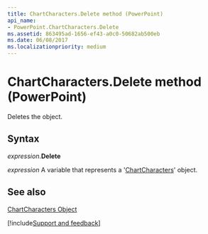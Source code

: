 ```yaml
---
title: ChartCharacters.Delete method (PowerPoint)
api_name:
- PowerPoint.ChartCharacters.Delete
ms.assetid: 863495ad-1656-ef43-a0c0-50682ab500eb
ms.date: 06/08/2017
ms.localizationpriority: medium
---
```



# ChartCharacters.Delete method (PowerPoint)

Deletes the object.


## Syntax

_expression_.**Delete**

_expression_ A variable that represents a '[ChartCharacters](PowerPoint.ChartCharacters.md)' object.


## See also


[ChartCharacters Object](PowerPoint.ChartCharacters.md)

[!include[Support and feedback](~/includes/feedback-boilerplate.md)]
